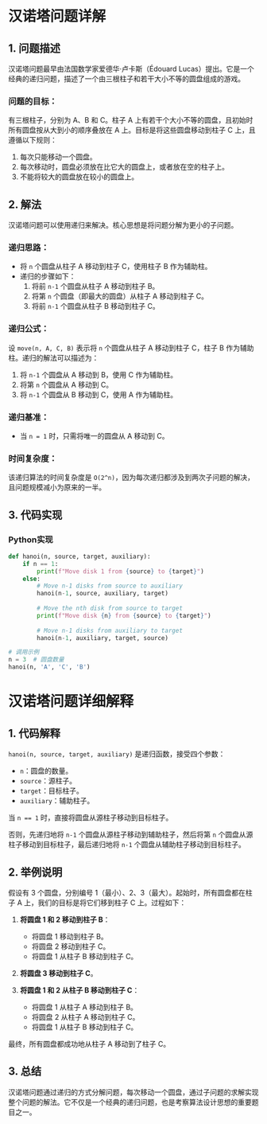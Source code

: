 # 汉诺塔问题详解

## 1. 问题描述

汉诺塔问题最早由法国数学家爱德华·卢卡斯（Édouard Lucas）提出。它是一个经典的递归问题，描述了一个由三根柱子和若干大小不等的圆盘组成的游戏。

### 问题的目标：

有三根柱子，分别为 A、B 和 C。柱子 A 上有若干个大小不等的圆盘，且初始时所有圆盘按从大到小的顺序叠放在 A 上。目标是将这些圆盘移动到柱子 C 上，且遵循以下规则：

1. 每次只能移动一个圆盘。
2. 每次移动时，圆盘必须放在比它大的圆盘上，或者放在空的柱子上。
3. 不能将较大的圆盘放在较小的圆盘上。

## 2. 解法

汉诺塔问题可以使用递归来解决。核心思想是将问题分解为更小的子问题。

### 递归思路：

- 将 `n` 个圆盘从柱子 A 移动到柱子 C，使用柱子 B 作为辅助柱。
- 递归的步骤如下：
    1. 将前 `n-1` 个圆盘从柱子 A 移动到柱子 B。
    2. 将第 `n` 个圆盘（即最大的圆盘）从柱子 A 移动到柱子 C。
    3. 将前 `n-1` 个圆盘从柱子 B 移动到柱子 C。

### 递归公式：

设 `move(n, A, C, B)` 表示将 `n` 个圆盘从柱子 A 移动到柱子 C，柱子 B 作为辅助柱。递归的解法可以描述为：

1. 将 `n-1` 个圆盘从 A 移动到 B，使用 C 作为辅助柱。
2. 将第 `n` 个圆盘从 A 移动到 C。
3. 将 `n-1` 个圆盘从 B 移动到 C，使用 A 作为辅助柱。

### 递归基准：

- 当 `n = 1` 时，只需将唯一的圆盘从 A 移动到 C。

### 时间复杂度：

该递归算法的时间复杂度是 `O(2^n)`，因为每次递归都涉及到两次子问题的解决，且问题规模减小为原来的一半。

## 3. 代码实现

### Python实现

```python
def hanoi(n, source, target, auxiliary):
    if n == 1:
        print(f"Move disk 1 from {source} to {target}")
    else:
        # Move n-1 disks from source to auxiliary
        hanoi(n-1, source, auxiliary, target)
        
        # Move the nth disk from source to target
        print(f"Move disk {n} from {source} to {target}")
        
        # Move n-1 disks from auxiliary to target
        hanoi(n-1, auxiliary, target, source)

# 调用示例
n = 3  # 圆盘数量
hanoi(n, 'A', 'C', 'B')

```

# 汉诺塔问题详细解释

## 1. 代码解释

`hanoi(n, source, target, auxiliary)` 是递归函数，接受四个参数：

- `n`：圆盘的数量。
- `source`：源柱子。
- `target`：目标柱子。
- `auxiliary`：辅助柱子。

当 `n == 1` 时，直接将圆盘从源柱子移动到目标柱子。

否则，先递归地将 `n-1` 个圆盘从源柱子移动到辅助柱子，然后将第 `n` 个圆盘从源柱子移动到目标柱子，最后递归地将 `n-1` 个圆盘从辅助柱子移动到目标柱子。

## 2. 举例说明

假设有 3 个圆盘，分别编号 1（最小）、2、3（最大）。起始时，所有圆盘都在柱子 A 上，我们的目标是将它们移到柱子 C 上。过程如下：

1. **将圆盘 1 和 2 移动到柱子 B**：
    - 将圆盘 1 移动到柱子 B。
    - 将圆盘 2 移动到柱子 C。
    - 将圆盘 1 从柱子 B 移动到柱子 C。

2. **将圆盘 3 移动到柱子 C**。

3. **将圆盘 1 和 2 从柱子 B 移动到柱子 C**：
    - 将圆盘 1 从柱子 A 移动到柱子 B。
    - 将圆盘 2 从柱子 A 移动到柱子 C。
    - 将圆盘 1 从柱子 B 移动到柱子 C。

最终，所有圆盘都成功地从柱子 A 移动到了柱子 C。

## 3. 总结

汉诺塔问题通过递归的方式分解问题，每次移动一个圆盘，通过子问题的求解实现整个问题的解法。它不仅是一个经典的递归问题，也是考察算法设计思想的重要题目之一。

